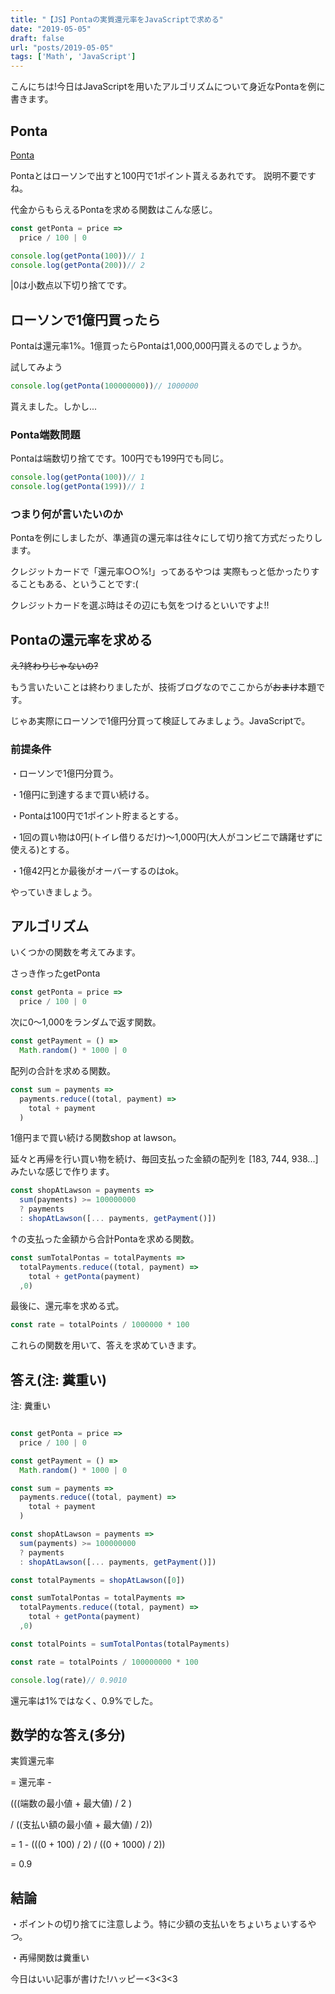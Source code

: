 ```yaml
---
title: "【JS】Pontaの実質還元率をJavaScriptで求める"
date: "2019-05-05"
draft: false
url: "posts/2019-05-05"
tags: ['Math', 'JavaScript']
---
```


こんにちは!今日はJavaScriptを用いたアルゴリズムについて身近なPontaを例に書きます。

## Ponta

[Ponta](https://point.recruit.co.jp/point/)

Pontaとはローソンで出すと100円で1ポイント貰えるあれです。
説明不要ですね。

代金からもらえるPontaを求める関数はこんな感じ。

```javascript
const getPonta = price =>
  price / 100 | 0

console.log(getPonta(100))// 1
console.log(getPonta(200))// 2
```

|0は小数点以下切り捨てです。

## ローソンで1億円買ったら

Pontaは還元率1%。1億買ったらPontaは1,000,000円貰えるのでしょうか。

試してみよう

```javascript
console.log(getPonta(100000000))// 1000000
```

貰えました。しかし...

### Ponta端数問題

Pontaは端数切り捨てです。100円でも199円でも同じ。

```javascript
console.log(getPonta(100))// 1
console.log(getPonta(199))// 1
```

### つまり何が言いたいのか

Pontaを例にしましたが、準通貨の還元率は往々にして切り捨て方式だったりします。

クレジットカードで「還元率○○%!」ってあるやつは
実際もっと低かったりすることもある、ということです:(

クレジットカードを選ぶ時はその辺にも気をつけるといいですよ!!

## Pontaの還元率を求める

~~え?終わりじゃないの?~~

もう言いたいことは終わりましたが、技術ブログなのでここからが~~おまけ~~本題です。

じゃあ実際にローソンで1億円分買って検証してみましょう。JavaScriptで。

### 前提条件

・ローソンで1億円分買う。

・1億円に到達するまで買い続ける。

・Pontaは100円で1ポイント貯まるとする。

・1回の買い物は0円(トイレ借りるだけ)〜1,000円(大人がコンビニで躊躇せずに使える)とする。

・1億42円とか最後がオーバーするのはok。

やっていきましょう。

## アルゴリズム
いくつかの関数を考えてみます。

さっき作ったgetPonta
```javascript
const getPonta = price =>
  price / 100 | 0
```

次に0〜1,000をランダムで返す関数。
```javascript
const getPayment = () =>
  Math.random() * 1000 | 0
```

配列の合計を求める関数。
```javascript
const sum = payments =>
  payments.reduce((total, payment) =>
    total + payment
  )
```

1億円まで買い続ける関数shop at lawson。

延々と再帰を行い買い物を続け、毎回支払った金額の配列を
[183, 744, 938...]みたいな感じで作ります。


```javascript
const shopAtLawson = payments =>
  sum(payments) >= 100000000
  ? payments
  : shopAtLawson([... payments, getPayment()])
```

↑の支払った金額から合計Pontaを求める関数。
```javascript
const sumTotalPontas = totalPayments =>
  totalPayments.reduce((total, payment) =>
    total + getPonta(payment)
  ,0)
```
最後に、還元率を求める式。
```javascript
const rate = totalPoints / 1000000 * 100
```

これらの関数を用いて、答えを求めていきます。

## 答え(注: 糞重い)

注: 糞重い
```javascript

const getPonta = price =>
  price / 100 | 0

const getPayment = () =>
  Math.random() * 1000 | 0

const sum = payments =>
  payments.reduce((total, payment) =>
    total + payment
  )

const shopAtLawson = payments =>
  sum(payments) >= 100000000
  ? payments
  : shopAtLawson([... payments, getPayment()])

const totalPayments = shopAtLawson([0])

const sumTotalPontas = totalPayments =>
  totalPayments.reduce((total, payment) =>
    total + getPonta(payment)
  ,0)

const totalPoints = sumTotalPontas(totalPayments)

const rate = totalPoints / 100000000 * 100

console.log(rate)// 0.9010
```

還元率は1%ではなく、0.9%でした。

## 数学的な答え(多分)
実質還元率

= 還元率 - 

(((端数の最小値 + 最大値) / 2 )

/ ((支払い額の最小値 + 最大値) / 2))

= 1 - (((0 + 100) / 2) / ((0 + 1000) / 2))

= 0.9

## 結論
・ポイントの切り捨てに注意しよう。特に少額の支払いをちょいちょいするやつ。

・再帰関数は糞重い

今日はいい記事が書けた!ハッピー<3<3<3
